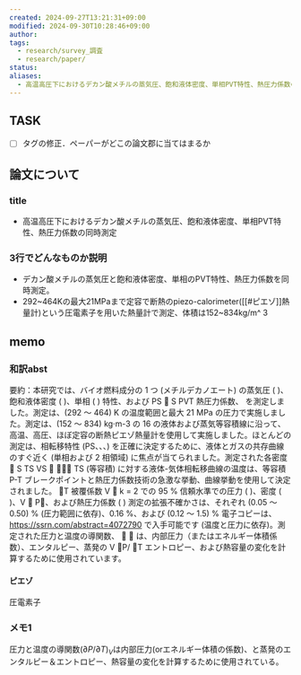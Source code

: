 ```yaml
---
created: 2024-09-27T13:21:31+09:00
modified: 2024-09-30T10:28:46+09:00
author: 
tags:
  - research/survey_調査
  - research/paper/
status: 
aliases:
  - 高温高圧下におけるデカン酸メチルの蒸気圧、飽和液体密度、単相PVT特性、熱圧力係数の同時測
---
```

## TASK
- [ ] タグの修正．ペーパーがどこの論文郡に当てはまるか

## 論文について
### title
- 高温高圧下におけるデカン酸メチルの蒸気圧、飽和液体密度、単相PVT特性、熱圧力係数の同時測定
### 3行でどんなものか説明
- デカン酸メチルの蒸気圧と飽和液体密度、単相のPVT特性、熱圧力係数を同時測定。
- 292~464Kの最大21MPaまで定容で断熱のpiezo-calorimeter([[#ピエゾ]]熱量計)という圧電素子を用いた熱量計で測定、体積は152~834kg/m^ 3

## memo


### 和訳abst
要約：本研究では、バイオ燃料成分の 1 つ (メチルデカノエート) の蒸気圧 ( )、飽和液体密度 ( )、単相 ( ) 特性、および PS  S PVT 熱圧力係数、 を測定しました。測定は、(292 ～ 464) K の温度範囲と最大 21 MPa の圧力で実施しました。測定は、(152 ～ 834) kg·m-3 の 16 の液体および蒸気等容積線に沿って、高温、高圧、ほぼ定容の断熱ピエゾ熱量計を使用して実施しました。ほとんどの測定は、相転移特性 (PS、、、) を正確に決定するために、液体とガスの共存曲線のすぐ近く (単相および 2 相領域) に焦点が当てられました。測定された各密度  S TS VS   TS
(等容積) に対する液体-気体相転移曲線の温度は、等容積 P-T ブレークポイントと熱圧力係数技術の急激な挙動、曲線挙動を使用して決定されました。 T 被覆係数 V

k = 2 での 95 % 信頼水準での圧力 ( )、密度 ( )、V
 P、および熱圧力係数 ( ) 測定の拡張不確かさは、それぞれ (0.05 ～ 0.50) % (圧力範囲に依存)、0.16 %、および (0.12 ～ 1.5) %
電子コピーは、https://ssrn.com/abstract=4072790
で入手可能です (温度と圧力に依存)。測定された圧力と温度の導関数、
  は、内部圧力（またはエネルギー体積係数）、エンタルピー、蒸発の V P/ T
エントロピー、および熱容量の変化を計算するために使用されています。

#### ピエゾ
圧電素子
### メモ1
圧力と温度の導関数$(\partial{P}/\partial{T})_V$は内部圧力(orエネルギー体積の係数)、と蒸発のエンタルピー＆エントロピー、熱容量の変化を計算するために使用されている。